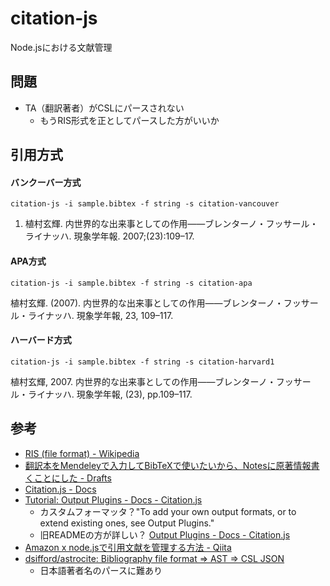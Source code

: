 # citation-js

Node.jsにおける文献管理

## 問題

- TA（翻訳著者）がCSLにパースされない
  - もうRIS形式を正としてパースした方がいいか

## 引用方式

#### バンクーバー方式

`citation-js -i sample.bibtex -f string -s citation-vancouver`

1. 植村玄輝. 内世界的な出来事としての作用——ブレンターノ・フッサール・ライナッハ. 現象学年報. 2007;(23):109–17. 


#### APA方式

`citation-js -i sample.bibtex -f string -s citation-apa`

植村玄輝. (2007). 内世界的な出来事としての作用——ブレンターノ・フッサール・ライナッハ. 現象学年報, 23, 109–117.


#### ハーバード方式

`citation-js -i sample.bibtex -f string -s citation-harvard1`

植村玄輝, 2007. 内世界的な出来事としての作用——ブレンターノ・フッサール・ライナッハ. 現象学年報, (23), pp.109–117.

## 参考

- [RIS (file format) - Wikipedia](https://en.wikipedia.org/wiki/RIS_(file_format))
- [翻訳本をMendeleyで入力してBibTeXで使いたいから、Notesに原著情報書くことにした - Drafts](https://cm3.hateblo.jp/entry/2019/01/27/161741#fn-3e192f66)
- [Citation.js - Docs](https://citation.js.org/api/0.5/)
- [Tutorial: Output Plugins - Docs - Citation.js](https://citation.js.org/api/0.5/tutorial-output_plugins.html)
  - カスタムフォーマッタ？"To add your own output formats, or to extend existing ones, see Output Plugins."
  - 旧READMEの方が詳しい？ [Output Plugins - Docs - Citation.js](https://citation.js.org/api/0.3/tutorial-output_plugins.html)
- [Amazon x node.jsで引用文献を管理する方法 - Qiita](https://qiita.com/kannkyo/items/3a95c2625730c6a4db15)
- [dsifford/astrocite: Bibliography file format => AST => CSL JSON](https://github.com/dsifford/astrocite)
  - 日本語著者名のパースに難あり
